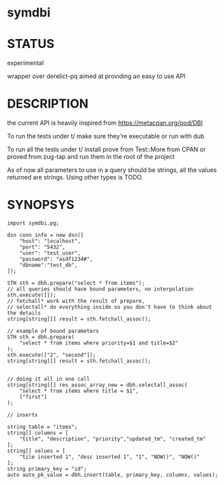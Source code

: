 # symdbi

# STATUS

experimental

wrapper over derelict-pq aimed at providing an easy to use API

# DESCRIPTION

the current API is heavily inspired from https://metacpan.org/pod/DBI

To run the tests under t/ make sure they're executable or run with dub

To run all the tests under t/ install prove from Test::More from CPAN or proved from 
  zug-tap and run them in the root of the project

As of now all parameters to use in a query should be strings, all the values returned are strings. Using 
other types is TODO.

# SYNOPSYS

```
import symdbi.pg;

dsn conn_info = new dsn([
    "host": "localhost",
    "port": "5432",
    "user": "test_user",
    "password": "asdf1234#",
    "dbname":"test_db",
]);

STH sth = dbh.prepare("select * from items");
// all queries should have bound parameters, no interpolation
sth.execute([]);
// fetchall* work with the result of prepare, 
// selectall* do everything inside so you don't have to think about the details 
string[string][] result = sth.fetchall_assoc();

// example of bound parameters
STH sth = dbh.prepare(
    "select * from items where priority=$1 and title=$2"
);
sth.execute(["2", "second"]);
string[string][] result = sth.fetchall_assoc();


// doing it all in one call
string[string][] res_assoc_array_new = dbh.selectall_assoc(
    "select * from items where title = $1",
    ["first"]
);

// inserts

string table = "items";
string[] columns = [
    "title", "description", "priority","updated_tm", "created_tm"
];
string[] values = [
    "tile inserted 1", "desc inserted 1", "1", "NOW()", "NOW()"
];
string primary_key = "id";
auto auto_pk_value = dbh.insert(table, primary_key, columns, values);

```
